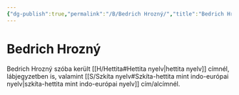 ```yaml
---
{"dg-publish":true,"permalink":"/B/Bedrich Hrozný/","title":"Bedrich Hrozný","created":"2023-11-09T08:34","updated":"2024-10-23T23:26"}
---
```



# Bedrich Hrozný

Bedrich Hrozný szóba került [[H/Hettita#Hettita nyelv\|hettita nyelv]] címnél, lábjegyzetben is, valamint [[S/Szkíta nyelv#Szkíta-hettita mint indo-európai nyelv\|szkíta-hettita mint indo-európai nyelv]] cím/alcímnél.  